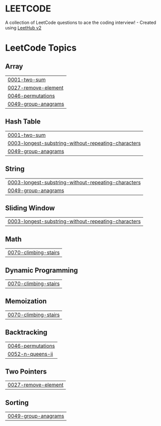# LEETCODE
A collection of LeetCode questions to ace the coding interview! - Created using [LeetHub v2](https://github.com/arunbhardwaj/LeetHub-2.0)

<!---LeetCode Topics Start-->
# LeetCode Topics
## Array
|  |
| ------- |
| [0001-two-sum](https://github.com/Hareshls/LEETCODE/tree/master/0001-two-sum) |
| [0027-remove-element](https://github.com/Hareshls/LEETCODE/tree/master/0027-remove-element) |
| [0046-permutations](https://github.com/Hareshls/LEETCODE/tree/master/0046-permutations) |
| [0049-group-anagrams](https://github.com/Hareshls/LEETCODE/tree/master/0049-group-anagrams) |
## Hash Table
|  |
| ------- |
| [0001-two-sum](https://github.com/Hareshls/LEETCODE/tree/master/0001-two-sum) |
| [0003-longest-substring-without-repeating-characters](https://github.com/Hareshls/LEETCODE/tree/master/0003-longest-substring-without-repeating-characters) |
| [0049-group-anagrams](https://github.com/Hareshls/LEETCODE/tree/master/0049-group-anagrams) |
## String
|  |
| ------- |
| [0003-longest-substring-without-repeating-characters](https://github.com/Hareshls/LEETCODE/tree/master/0003-longest-substring-without-repeating-characters) |
| [0049-group-anagrams](https://github.com/Hareshls/LEETCODE/tree/master/0049-group-anagrams) |
## Sliding Window
|  |
| ------- |
| [0003-longest-substring-without-repeating-characters](https://github.com/Hareshls/LEETCODE/tree/master/0003-longest-substring-without-repeating-characters) |
## Math
|  |
| ------- |
| [0070-climbing-stairs](https://github.com/Hareshls/LEETCODE/tree/master/0070-climbing-stairs) |
## Dynamic Programming
|  |
| ------- |
| [0070-climbing-stairs](https://github.com/Hareshls/LEETCODE/tree/master/0070-climbing-stairs) |
## Memoization
|  |
| ------- |
| [0070-climbing-stairs](https://github.com/Hareshls/LEETCODE/tree/master/0070-climbing-stairs) |
## Backtracking
|  |
| ------- |
| [0046-permutations](https://github.com/Hareshls/LEETCODE/tree/master/0046-permutations) |
| [0052-n-queens-ii](https://github.com/Hareshls/LEETCODE/tree/master/0052-n-queens-ii) |
## Two Pointers
|  |
| ------- |
| [0027-remove-element](https://github.com/Hareshls/LEETCODE/tree/master/0027-remove-element) |
## Sorting
|  |
| ------- |
| [0049-group-anagrams](https://github.com/Hareshls/LEETCODE/tree/master/0049-group-anagrams) |
<!---LeetCode Topics End-->